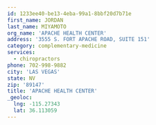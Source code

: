 ```yaml
---
id: 1233ee40-be13-4eba-99a1-8bbf20d7b71e
first_name: JORDAN
last_name: MIYAMOTO
org_name: 'APACHE HEALTH CENTER'
address: '3555 S. FORT APACHE ROAD, SUITE 151'
category: complementary-medicine
services:
  - chiropractors
phone: 702-998-9882
city: 'LAS VEGAS'
state: NV
zip: '89147'
title: 'APACHE HEALTH CENTER'
_geoloc:
  lng: -115.27343
  lat: 36.113059
---
```

